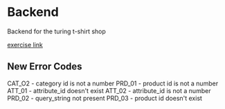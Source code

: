 # Backend

Backend for the turing t-shirt shop

[exercise link](https://turing.ly/dashboard/challenge)

## New Error Codes

CAT_O2 - category id is not a number
PRD_01 - product id is not a number
ATT_01 - attribute_id doesn't exist
ATT_02 - attribute_id is not a number
PRD_02 - query_string not present
PRD_03 - product id doesn't exist